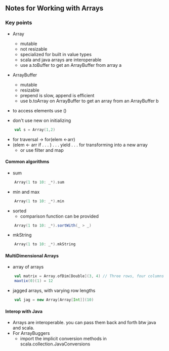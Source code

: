 

## Notes for Working with Arrays

### Key points

- Array 
    - mutable
    - not resizable
    - specialized for built in value types
    - scala and java arrays are interoperable
    - use a.toBuffer to get an ArrayBuffer from array a

- ArrayBuffer 
    - mutable 
    - resizable
    - prepend is slow, append is efficient
    - use b.toArray on ArrayBuffer to get an array from an ArrayBuffer b

- to access elements use ()
- don't use new on initializing
```scala 
    val s = Array(1,2)
```
- for traversal -> for(elem <-arr)
- (elem <- arr if . . . ) . . . yield . . . for transforming into a new array
    - or use filter and map

#### Common algorithms

- sum
```scala 
    Array(1 to 10: _*).sum
```
- min and max
```scala 
    Array(1 to 10: _*).min
```
- sorted
    - comparison function can be provided
```scala 
    Array(1 to 10: _*).sortWith(_ > _)
```
- mkString
```scala 
    Array(1 to 10: _*).mkString
```

#### MultiDimensional Arrays

- array of arrays
```scala 
    val matrix = Array.ofDim[Double](3, 4) // Three rows, four columns
    maxtix(0)(1) = 12
```
- jagged arrays, with varying row lengths
```scala 
    val jag = new Array[Array[Int]](10)
```



#### Interop with Java

- Arrays are interoperable. you can pass them back and forth btw java and scala.
- For ArrayBuggers
    - import the implicit conversion methods in scala.collection.JavaConversions